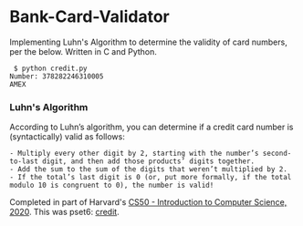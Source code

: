 # Bank-Card-Validator
Implementing Luhn's Algorithm to determine the validity of card numbers, per the below. Written in C and Python.

```
 $ python credit.py
Number: 378282246310005
AMEX
```

### Luhn's Algorithm
According to Luhn’s algorithm, you can determine if a credit card number is (syntactically) valid as follows:
```
- Multiply every other digit by 2, starting with the number’s second-to-last digit, and then add those products’ digits together.
- Add the sum to the sum of the digits that weren’t multiplied by 2.
- If the total’s last digit is 0 (or, put more formally, if the total modulo 10 is congruent to 0), the number is valid!
```

Completed in part of Harvard's [CS50 - Introduction to Computer Science, 2020](https://cs50.harvard.edu/x/2020/).
This was pset6: [credit](https://cs50.harvard.edu/x/2020/psets/6/credit/).
 
